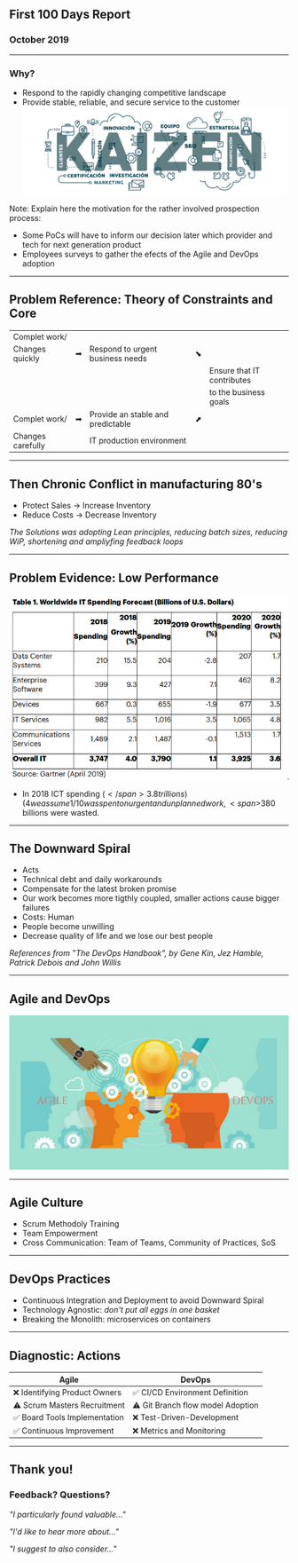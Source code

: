 <link rel="stylesheet" href="https://use.fontawesome.com/releases/v5.0.13/css/all.css" integrity="sha384-DNOHZ68U8hZfKXOrtjWvjxusGo9WQnrNx2sqG0tfsghAvtVlRW3tvkXWZh58N9jp" crossorigin="anonymous">

## First 100 Days Report
### October 2019
<!-- .slide: data-background="/images/kaizen1.png" -->

---
### Why?
* Respond to the rapidly changing competitive landscape
* Provide stable, reliable, and secure service to the customer
<img class="plain" src="/images/kaizen2.png"></img>

Note: Explain here the motivation for the rather involved prospection process:
* Some PoCs will have to inform our decision later which provider and tech for next generation product
* Employees surveys to gather the efects of the Agile and DevOps adoption

---
## Problem Reference: Theory of Constraints and Core
<table>
<tr><td>Complet work/</td></tr>
<tr><td>Changes quickly</td><td>&#x27a1;</td><td>Respond to urgent business needs</td><td>&#x2b0a;</td></tr>
<tr><td colspan=4></td><td>Ensure that IT contributes</td></tr>
<tr><td colspan=4></td><td>to the business goals</td></tr>
<tr><td>Complet work/</td><td>&#x27a1;</td><td>Provide an stable and predictable</td><td>&#x2b08;</td></tr>
<tr><td>Changes carefully</td><td></td><td>IT production environment</td></tr>
</table>

----
## Then Chronic Conflict in manufacturing 80's

* Protect Sales &#x2192; Increase Inventory 
* Reduce Costs  &#x2192; Decrease Inventory

_The Solutions was adopting Lean principles, reducing batch sizes,
reducing WiP, shortening and ampliyfing feedback loops_

---
## Problem Evidence: Low Performance

<img src="/images/gartner.png"></img>
 * In 2018 ICT spending (<span>$</span>3.8 trillions)(4% global GDP).If
 we assume 1/10 was spent on urgent and unplanned work, <span>$</span>380
 billions were wasted.

----
## The Downward Spiral 
* Acts
 * Technical debt and daily workarounds
 * Compensate for the latest broken promise
 * Our work becomes more tigthly coupled, smaller actions cause bigger
failures
* Costs: Human
 * People become unwilling
 * Decrease quality of life and we lose our best people

_References from "The DevOps Handbook", by Gene Kin, Jez Hamble, Patrick
Debois and John Willis_

---
## Agile and DevOps
<img src="/images/agile_devops.png"></img>

----
## Agile Culture
* Scrum Methodoly Training
* Team Empowerment
* Cross Communication: Team of Teams, Community of Practices, SoS

----
## DevOps Practices
* Continuous Integration and Deployment to avoid Downward Spiral
* Technology Agnostic: _don't put all eggs in one basket_
* Breaking the Monolith: microservices on containers

---
## Diagnostic: Actions

Agile                               | DevOps
----------------------------------- | --------------------------------------
&#x274c; Identifying Product Owners | &#x2705; CI/CD Environment Definition  
&#x26a0; Scrum Masters Recruitment  | &#x26A0; Git Branch flow model Adoption
&#x2705; Board Tools Implementation | &#x274c; Test-Driven-Development
&#x2705; Continuous Improvement     | &#x274c; Metrics and Monitoring

---
## Thank you!
### Feedback? Questions?

<i class="fas fa-cloud"></i> 

_"I particularly found valuable..."_

_"I'd like to hear more about..."_

_"I suggest to also consider..."_
